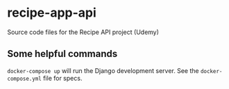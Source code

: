 # recipe-app-api
Source code files for the Recipe API project (Udemy)

## Some helpful commands
`docker-compose up` will run the Django development server. See the `docker-compose.yml` file for specs.


